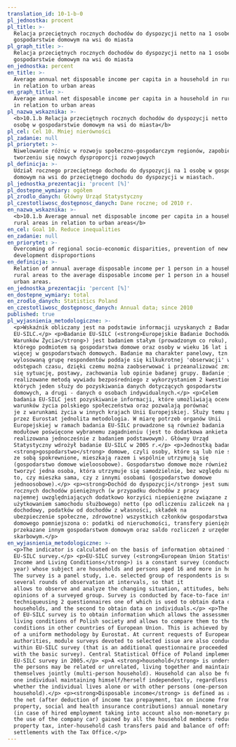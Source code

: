 ```yaml
---
translation_id: 10-1-b-0
pl_jednostka: procent
pl_title: >-
  Relacja przeciętnych rocznych dochodów do dyspozycji netto na 1 osobę w
  gospodarstwie domowym na wsi do miasta
pl_graph_title: >-
  Relacja przeciętnych rocznych dochodów do dyspozycji netto na 1 osobę w
  gospodarstwie domowym na wsi do miasta
en_jednostka: percent
en_title: >-
  Average annual net disposable income per capita in a household in rural areas
  in relation to urban areas
en_graph_title: >-
  Average annual net disposable income per capita in a household in rural areas
  in relation to urban areas
pl_nazwa_wskaznika: >-
  <b>10.1.b Relacja przeciętnych rocznych dochodów do dyspozycji netto na 1
  osobę w gospodarstwie domowym na wsi do miasta</b>
pl_cel: Cel 10. Mniej nierówności
pl_zadanie: null
pl_priorytet: >-
  Niwelowanie różnic w rozwoju społeczno-gospodarczym regionów, zapobieganie
  tworzeniu się nowych dysproporcji rozwojowych
pl_definicja: >-
  Udział rocznego przeciętnego dochodu do dyspozycji na 1 osobę w gospodarstwie
  domowym na wsi do przeciętnego dochodu do dyspozycji w miastach.
pl_jednostka_prezentacji: 'procent [%]'
pl_dostepne_wymiary: ogółem
pl_zrodlo_danych: Główny Urząd Statystyczny
pl_czestotliwosc_dostępnosc_danych: Dane roczne; od 2010 r.
en_nazwa_wskaznika: >-
  <b>10.1.b Average annual net disposable income per capita in a household in
  rural areas in relation to urban areas</b>
en_cel: Goal 10. Reduce inequalities
en_zadanie: null
en_priorytet: >-
  Overcoming of regional socio-economic disparities, prevention of new
  development disproportions
en_definicja: >-
  Relation of annual average disposable income per 1 person in a household in
  rural areas to the average disposable income per 1 person in a household in
  urban areas.
en_jednostka_prezentacji: 'percent [%]'
en_dostepne_wymiary: total
en_zrodlo_danych: Statistics Poland
en_czestotliwosc_dostępnosc_danych: Annual data; since 2010
published: true
pl_wyjasnienia_metodologiczne: >-
  <p>Wskaźnik obliczany jest na podstawie informacji uzyskanych z Badania
  EU-SILC.</p> <p>Badanie EU-SILC (<strong>Europejskie Badanie Dochodów i
  Warunków Życia</strong>) jest badaniem stałym (prowadzonym co roku),
  którego podmiotem są gospodarstwa domowe oraz osoby w wieku 16 lat i
  więcej w gospodarstwach domowych. Badanie ma charakter panelowy, tzn.
  wylosowaną grupę respondentów poddaje się kilkukrotnej 'obserwacji' w
  odstępach czasu, dzięki czemu można zaobserwować i przeanalizować zmieniającą
  się sytuację, postawy, zachowania lub opinie badanej grupy. Badanie jest
  realizowane metodą wywiadu bezpośredniego z wykorzystaniem 2 kwestionariuszy z
  których jeden służy do pozyskiwania danych dotyczących gospodarstw
  domowych, a drugi - danych o osobach indywidualnych.</p> <p>Celem
  badania EU-SILC jest pozyskiwanie informacji, które umożliwiają ocenę
  warunków życia polskiego społeczeństwa oraz pozwalają porównać
  je z warunkami życia w innych krajach Unii Europejskiej. Służy temu przyjęta
  przez Eurostat jednolita metodologia. W miarę potrzeb organów Unii
  Europejskiej w ramach badania EU-SILC prowadzone są również badania
  modułowe poświęcone wybranemu zagadnieniu (jest to dodatkowa ankieta
  realizowana jednocześnie z badaniem podstawowym). Główny Urząd
  Statystyczny wdrożył badanie EU-SILC w 2005 r.</p> <p>Jednostką badania jest
  <strong>gospodarstwo</strong> domowe, czyli osoby, które są lub nie są
  ze sobą spokrewnione, mieszkają razem i wspólnie utrzymują się
  (gospodarstwo domowe wieloosobowe). Gospodarstwo domowe może również
  tworzyć jedna osoba, która utrzymuje się samodzielnie, bez względu na
  to, czy mieszka sama, czy z innymi osobami (gospodarstwo domowe
  jednoosobowe).</p> <p><strong>Dochód do dyspozycji</strong> jest sumą
  rocznych dochodów pieniężnych (w przypadku dochodów z pracy
  najemnej uwzględniających dodatkowo korzyści niepieniężne związane z
  użytkowaniem samochodu służbowego) netto (po odliczeniu zaliczek na podatek
  dochodowy, podatków od dochodów z własności, składek na
  ubezpieczenie społeczne, zdrowotne) wszystkich członków gospodarstwa
  domowego pomniejszona o: podatki od nieruchomości, transfery pieniężne
  przekazane innym gospodarstwom domowym oraz saldo rozliczeń z urzędem
  skarbowym.</p>
en_wyjasnienia_metodologiczne: >-
  <p>The indicator is calculated on the basis of information obtained from the
  EU-SILC survey.</p> <p>EU-SILC survey (<strong>European Union Statistics on
  Income and Living Conditions</strong>) is a constant survey (conducted every
  year) whose subject are households and persons aged 16 and more in households.
  The survey is a panel study, i.e. selected group of respondents is subject to
  several rounds of observation at intervals, so that it
  allows to observe and analyze the changing situation, attitudes, behaviour or
  opinions of a surveyed group. Survey is conducted by face-to-face interview
  techniqueusing 2 questionnaires one of which is used to obtain data on
  households, and the second to obtain data on individuals.</p> <p>The purpose
  of EU-SILC survey is to obtain information which allows the assessment of
  living conditions of Polish society and allows to compare them to the living
  conditions in other countries of European Union. This is achieved by adoption
  of a uniform methodology by Eurostat. At current requests of European Union
  authorities, module surveys devoted to selected issue are also conducted
  within EU-SILC survey (that is an additional questionnaire proceeded together
  with the basic survey). Central Statistical Office of Poland implemented
  EU-SILC survey in 2005.</p> <p>A <strong>household</strong> is understood as
  the persons may be related or unrelated, living together and maintaining
  themselves jointly (multi-person household). Household can also be formed by
  one individual maintaining himself/herself independently, regardless of
  whether the individual lives alone or with other persons (one-person
  household).</p> <p><strong>Disposable income</strong> is defined as a sum of
  the net (after deduction of income tax prepayment, tax on income from
  property, social and health insurance contributions) annual monetary incomes
  (in case of hired employment taking into account also non-monetary profit from
  the use of the company car) gained by all the household members reduced by:
  property tax, inter-household cash transfers paid and balance of offsetting
  settlements with the Tax Office.</p>
---
```

